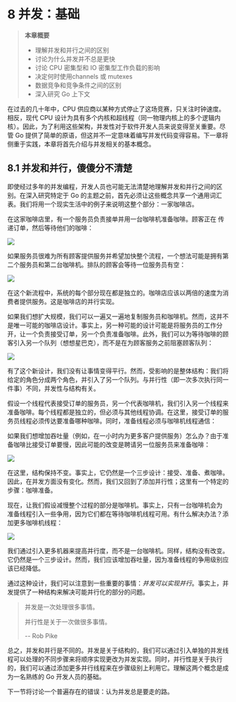 # 8 并发：基础

> **本章概要**
> * 理解并发和并行之间的区别
> * 讨论为什么并发并不总是更快
> * 讨论 CPU 密集型和 IO 密集型工作负载的影响
> * 决定何时使用channels 或 mutexes
> * 数据竞争和竞争条件之间的区别
> * 深入研究 Go 上下文

在过去的几十年中，CPU 供应商以某种方式停止了这场竞赛，只关注时钟速度。相反，现代 CPU 设计为具有多个内核和超线程（同一物理内核上的多个逻辑内核）。因此，为了利用这些架构，并发性对于软件开发人员来说变得至关重要。尽管 Go 提供了简单的原语，但这并不一定意味着编写并发代码变得容易。下一章将侧重于实践，本章将首先介绍与并发相关的基本概念。

## 8.1 并发和并行，傻傻分不清楚

即使经过多年的并发编程，开发人员也可能无法清楚地理解并发和并行之间的区别。在深入研究特定于 Go 的主题之前，首先必须让这些概念共享一个通用词汇表。我们将用一个现实生活中的例子来说明这整个部分：一家咖啡店。

在这家咖啡店里，有一个服务员负责接单并用一台咖啡机准备咖啡。顾客正在  传递订单，然后等待他们的咖啡：

![](https://img.exciting.net.cn/20221124102138.png)

如果服务员很难为所有顾客提供服务并希望加快整个流程，一个想法可能是拥有第二个服务员和第二台咖啡机。排队的顾客会等待一位服务员有空：

![](https://img.exciting.net.cn/20221124102209.png)

在这个新流程中，系统的每个部分现在都是独立的。咖啡店应该以两倍的速度为消费者提供服务。这是咖啡店的并行实现。

如果我们想扩大规模，我们可以一遍又一遍地复制服务员和咖啡机。然而，这并不是唯一可能的咖啡店设计。事实上，另一种可能的设计可能是将服务员的工作分开，让一个负责接受订单，另一个负责准备咖啡。此外，我们可以为等待咖啡的顾客引入另一个队列（想想星巴克），而不是在为顾客服务之前阻塞顾客队列：

![](https://img.exciting.net.cn/20221124102325.png)

有了这个新设计，我们没有让事情变得平行。然而，受影响的是整体结构：我们将给定的角色分成两个角色，并引入了另一个队列。与并行性（即一次多次执行同一件事）不同，并发性与结构有关。

假设一个线程代表接受订单的服务员，另一个代表咖啡机，我们引入另一个线程来准备咖啡。每个线程都是独立的，但必须与其他线程协调。在这里，接受订单的服务员线程必须传达要准备哪种咖啡。同时，准备线程必须与咖啡机线程通信：

如果我们想增加吞吐量（例如，在一小时内为更多客户提供服务）怎么办？由于准备咖啡比接受订单要慢，因此可能的改变是聘请另一位服务员来准备咖啡：

![](https://img.exciting.net.cn/20221124102609.png)

在这里，结构保持不变。事实上，它仍然是一个三步设计：接受、准备、煮咖啡。因此，在并发方面没有变化。然而，我们又回到了添加并行性；这里有一个特定的步骤：咖啡准备。

现在，让我们假设减慢整个过程的部分是咖啡机。事实上，只有一台咖啡机会为 准备线程引入一些争用，因为它们都在等待咖啡机线程可用。有什么解决办法？添加更多咖啡机线程：

![](https://img.exciting.net.cn/20221124102704.png)

我们通过引入更多机器来提高并行度，而不是一台咖啡机。同样，结构没有改变。它仍然是一个三步设计。然而，我们应该增加吞吐量，因为准备线程的争用级别应该已经降低。

通过这种设计，我们可以注意到一些重要的事情：_并发可以实现并行_。事实上，并发提供了一种结构来解决可能并行化的部分的问题。

> 并发是一次处理很多事情。
> 
> 并行性是关于一次做很多事情。
> 
> -- Rob Pike

总之，并发和并行是不同的。并发是关于结构的，我们可以通过引入单独的并发线程可以处理的不同步骤来将顺序实现更改为并发实现。同时，并行性是关于执行的，我们可以通过添加更多并行线程来在步骤级别上利用它。理解这两个概念是成为一名熟练的 Go 开发人员的基础。

下一节将讨论一个普遍存在的错误：认为并发总是要走的路。